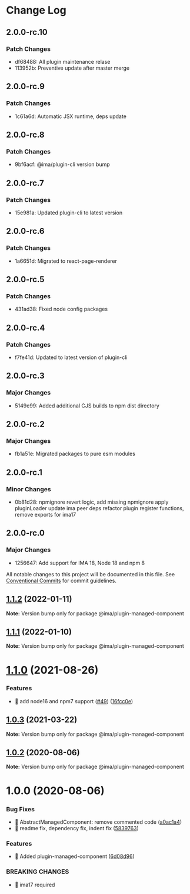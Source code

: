 # Change Log

## 2.0.0-rc.10

### Patch Changes

- df68488: All plugin maintenance relase
- 113952b: Preventive update after master merge

## 2.0.0-rc.9

### Patch Changes

- 1c61a6d: Automatic JSX runtime, deps update

## 2.0.0-rc.8

### Patch Changes

- 9bf6acf: @ima/plugin-cli version bump

## 2.0.0-rc.7

### Patch Changes

- 15e981a: Updated plugin-cli to latest version

## 2.0.0-rc.6

### Patch Changes

- 1a6651d: Migrated to react-page-renderer

## 2.0.0-rc.5

### Patch Changes

- 431ad38: Fixed node config packages

## 2.0.0-rc.4

### Patch Changes

- f7fe41d: Updated to latest version of plugin-cli

## 2.0.0-rc.3

### Major Changes

- 5149e99: Added additional CJS builds to npm dist directory

## 2.0.0-rc.2

### Major Changes

- fb1a51e: Migrated packages to pure esm modules

## 2.0.0-rc.1

### Minor Changes

- 0b81d28: npmignore revert logic, add missing npmignore
  apply pluginLoader
  update ima peer deps
  refactor plugin register functions, remove exports for ima17

## 2.0.0-rc.0

### Major Changes

- 1256647: Add support for IMA 18, Node 18 and npm 8

All notable changes to this project will be documented in this file.
See [Conventional Commits](https://conventionalcommits.org) for commit guidelines.

## [1.1.2](https://github.com/seznam/IMA.js-plugins/compare/@ima/plugin-managed-component@1.1.1...@ima/plugin-managed-component@1.1.2) (2022-01-11)

**Note:** Version bump only for package @ima/plugin-managed-component

## [1.1.1](https://github.com/seznam/IMA.js-plugins/compare/@ima/plugin-managed-component@1.1.0...@ima/plugin-managed-component@1.1.1) (2022-01-10)

**Note:** Version bump only for package @ima/plugin-managed-component

# [1.1.0](https://github.com/seznam/IMA.js-plugins/compare/@ima/plugin-managed-component@1.0.3...@ima/plugin-managed-component@1.1.0) (2021-08-26)

### Features

- 🎸 add node16 and npm7 support ([#49](https://github.com/seznam/IMA.js-plugins/issues/49)) ([16fcc0e](https://github.com/seznam/IMA.js-plugins/commit/16fcc0eab73da5651171d110100e5a5ec9cbdcf1))

## [1.0.3](https://github.com/seznam/IMA.js-plugins/compare/@ima/plugin-managed-component@1.0.2...@ima/plugin-managed-component@1.0.3) (2021-03-22)

**Note:** Version bump only for package @ima/plugin-managed-component

## [1.0.2](https://github.com/seznam/IMA.js-plugins/compare/@ima/plugin-managed-component@1.0.0...@ima/plugin-managed-component@1.0.2) (2020-08-06)

**Note:** Version bump only for package @ima/plugin-managed-component

# 1.0.0 (2020-08-06)

### Bug Fixes

- 🐛 AbstractManagedComponent: remove commented code ([a0ac1a4](https://github.com/seznam/IMA.js-plugins/commit/a0ac1a4f14409504f423554eae13650ddf138b35))
- 🐛 readme fix, dependency fix, indent fix ([5839763](https://github.com/seznam/IMA.js-plugins/commit/5839763ff01cc3d6d558803270ef120015fbc9a9))

### Features

- 🎸 Added plugin-managed-component ([6d08d96](https://github.com/seznam/IMA.js-plugins/commit/6d08d96e890538e78c876498ffeab00e5dc8864d))

### BREAKING CHANGES

- 🧨 ima17 required
